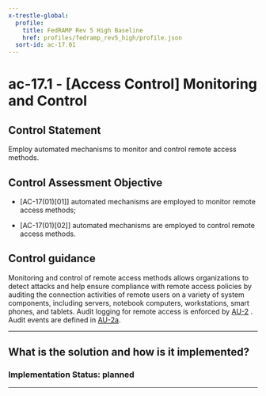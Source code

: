 ```yaml
---
x-trestle-global:
  profile:
    title: FedRAMP Rev 5 High Baseline
    href: profiles/fedramp_rev5_high/profile.json
  sort-id: ac-17.01
---
```


# ac-17.1 - \[Access Control\] Monitoring and Control

## Control Statement

Employ automated mechanisms to monitor and control remote access methods.

## Control Assessment Objective

- \[AC-17(01)[01]\] automated mechanisms are employed to monitor remote access methods;

- \[AC-17(01)[02]\] automated mechanisms are employed to control remote access methods.

## Control guidance

Monitoring and control of remote access methods allows organizations to detect attacks and help ensure compliance with remote access policies by auditing the connection activities of remote users on a variety of system components, including servers, notebook computers, workstations, smart phones, and tablets. Audit logging for remote access is enforced by [AU-2](#au-2) . Audit events are defined in [AU-2a](#au-2_smt.a).

______________________________________________________________________

## What is the solution and how is it implemented?

<!-- For implementation status enter one of: implemented, partial, planned, alternative, not-applicable -->

<!-- Note that the list of rules under ### Rules: is read-only and changes will not be captured after assembly to JSON -->
<!-- Add control implementation description here for control: ac-17.1 -->

### Implementation Status: planned

______________________________________________________________________
